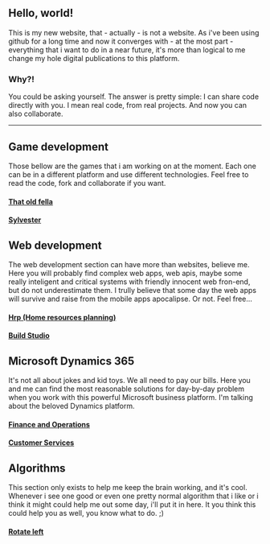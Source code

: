 ## Hello, world!

This is my new website, that - actually - is not a website.
As i've been using github for a long time and now it converges with - at the most part - everything that i want to do in a near future, it's more than logical to me change my hole digital publications to this platform.

### Why?!

You could be asking yourself. The answer is pretty simple: I can share code directly with you. I mean real code, from real projects. And now you can also collaborate.

---

## Game development
Those bellow are the games that i am working on at the moment. Each one can be in a different platform and use different technologies. Feel free to read the code, fork and collaborate if you want.
#### [That old fella](https://eduardomessias.github.io/game-development/that-old-fella)
#### [Sylvester](https://eduardomessias.github.io/game-development/sylvester)

## Web development
The web development section can have more than websites, believe me. Here you will probably find complex web apps, web apis, maybe some really inteligent and critical systems with friendly innocent web fron-end, but do not underestimate them. I trully believe that some day the web apps will survive  and raise from the mobile apps apocalipse. Or not. Feel free...
#### [Hrp (Home resources planning)](https://eduardomessias.github.io/web-development/build-studio)
#### [Build Studio](https://eduardomessias.github.io/web-development/hrp)

## Microsoft Dynamics 365
It's not all about jokes and kid toys. We all need to pay our bills. Here you and me can find the most reasonable solutions for day-by-day problem when you work with this powerful Microsoft business platform. I'm talking about the beloved Dynamics platform.
#### [Finance and Operations](https://eduardomessias.github.io/web-development/hrp)
#### [Customer Services](https://eduardomessias.github.io/web-development/hrp)

## Algorithms
This section only exists to help me keep the brain working, and it's cool. Whenever i see one good or even one pretty normal algorithm that i like or i think it might could help me out some day, i'll put it in here. It you think this could help you as well, you know what to do. ;)
#### [Rotate left](https://eduardomessias.github.io/web-development/hrp)
